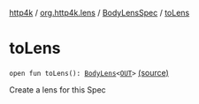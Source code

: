 [http4k](../../index.md) / [org.http4k.lens](../index.md) / [BodyLensSpec](index.md) / [toLens](./to-lens.md)

# toLens

`open fun toLens(): `[`BodyLens`](../-body-lens/index.md)`<`[`OUT`](index.md#OUT)`>` [(source)](https://github.com/http4k/http4k/blob/master/http4k-core/src/main/kotlin/org/http4k/lens/body.kt#L48)

Create a lens for this Spec

